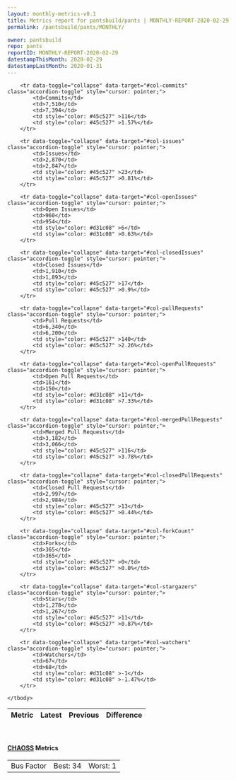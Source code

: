 ```yaml
---
layout: monthly-metrics-v0.1
title: Metrics report for pantsbuild/pants | MONTHLY-REPORT-2020-02-29 | 2020-02-29
permalink: /pantsbuild/pants/MONTHLY/

owner: pantsbuild
repo: pants
reportID: MONTHLY-REPORT-2020-02-29
datestampThisMonth: 2020-02-29
datestampLastMonth: 2020-01-31
---
```



<table class="table table-condensed" style="border-collapse:collapse;">
    <thead>
    <tr>
        <th>Metric</th>
        <th>Latest</th>
        <th>Previous</th>
        <th colspan="2" style="text-align: center;">Difference</th>
    </tr>
    </thead>
    <tbody>

        <tr data-toggle="collapse" data-target="#col-commits" class="accordion-toggle" style="cursor: pointer;">
            <td>Commits</td>
            <td>7,510</td>
            <td>7,394</td>
            <td style="color: #45c527" >116</td>
            <td style="color: #45c527" >1.57%</td>
        </tr>
        
        <tr data-toggle="collapse" data-target="#col-issues" class="accordion-toggle" style="cursor: pointer;">
            <td>Issues</td>
            <td>2,870</td>
            <td>2,847</td>
            <td style="color: #45c527" >23</td>
            <td style="color: #45c527" >0.81%</td>
        </tr>
        
        <tr data-toggle="collapse" data-target="#col-openIssues" class="accordion-toggle" style="cursor: pointer;">
            <td>Open Issues</td>
            <td>960</td>
            <td>954</td>
            <td style="color: #d31c08" >6</td>
            <td style="color: #d31c08" >0.63%</td>
        </tr>
        
        <tr data-toggle="collapse" data-target="#col-closedIssues" class="accordion-toggle" style="cursor: pointer;">
            <td>Closed Issues</td>
            <td>1,910</td>
            <td>1,893</td>
            <td style="color: #45c527" >17</td>
            <td style="color: #45c527" >0.9%</td>
        </tr>
        
        <tr data-toggle="collapse" data-target="#col-pullRequests" class="accordion-toggle" style="cursor: pointer;">
            <td>Pull Requests</td>
            <td>6,340</td>
            <td>6,200</td>
            <td style="color: #45c527" >140</td>
            <td style="color: #45c527" >2.26%</td>
        </tr>
        
        <tr data-toggle="collapse" data-target="#col-openPullRequests" class="accordion-toggle" style="cursor: pointer;">
            <td>Open Pull Requests</td>
            <td>161</td>
            <td>150</td>
            <td style="color: #d31c08" >11</td>
            <td style="color: #d31c08" >7.33%</td>
        </tr>
        
        <tr data-toggle="collapse" data-target="#col-mergedPullRequests" class="accordion-toggle" style="cursor: pointer;">
            <td>Merged Pull Requests</td>
            <td>3,182</td>
            <td>3,066</td>
            <td style="color: #45c527" >116</td>
            <td style="color: #45c527" >3.78%</td>
        </tr>
        
        <tr data-toggle="collapse" data-target="#col-closedPullRequests" class="accordion-toggle" style="cursor: pointer;">
            <td>Closed Pull Requests</td>
            <td>2,997</td>
            <td>2,984</td>
            <td style="color: #45c527" >13</td>
            <td style="color: #45c527" >0.44%</td>
        </tr>
        
        <tr data-toggle="collapse" data-target="#col-forkCount" class="accordion-toggle" style="cursor: pointer;">
            <td>Forks</td>
            <td>365</td>
            <td>365</td>
            <td style="color: #45c527" >0</td>
            <td style="color: #45c527" >0.0%</td>
        </tr>
        
        <tr data-toggle="collapse" data-target="#col-stargazers" class="accordion-toggle" style="cursor: pointer;">
            <td>Stars</td>
            <td>1,278</td>
            <td>1,267</td>
            <td style="color: #45c527" >11</td>
            <td style="color: #45c527" >0.87%</td>
        </tr>
        
        <tr data-toggle="collapse" data-target="#col-watchers" class="accordion-toggle" style="cursor: pointer;">
            <td>Watchers</td>
            <td>67</td>
            <td>68</td>
            <td style="color: #d31c08" >-1</td>
            <td style="color: #d31c08" >-1.47%</td>
        </tr>
        
    </tbody>
</table>
<br>
<h4><a target="_blank" href="https://chaoss.community/">CHAOSS</a> Metrics</h4>

<table class="table table-condensed" style="border-collapse:collapse;">
    <tbody>
        <td>Bus Factor</td>
        <td>Best: 34</td>
        <td>Worst: 1</td>
    </tbody>
</table>
